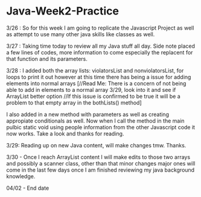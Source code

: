# Java-Week2-Practice

3/26 : So for this week I am going to replicate the Javascript Project as well as attempt to use many other java skills like classes as well.

3/27 : Taking time today to review all my Java stuff all day. Side note placed a few lines of codes, more information to come especially the replacent for that function and its parameters. 

3/28 : I added both the array lists: violatorsList and nonviolatorsList, for loops to print it out however at this time there has being a issue for adding elements into normal arrays [//Read Me: There is a concern of not being able to add in elements to a normal array 3/29, look into it and see if ArrayList better option //If this issue is confirmed to be true it will be a problem to that empty array in the bothLists() method] 

I also added in a new method with parameters as well as creating appropiate conditionals as well. Now when I call the method in the main pulbic static void using people information from the other Javascript code it now works. Take a look and thanks for reading. 

3/29: Reading up on new Java content, will make changes tmw. Thanks.

3/30 - Once I reach ArrayList content I will make edits to those two arrays and possibly a scanner class, other than that minor changes major ones will come in the last few days once I am finished reviewing my java background knowledge.

04/02 - End date
